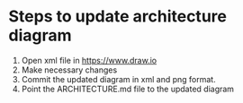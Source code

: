 # Steps to update architecture diagram
1. Open xml file in https://www.draw.io
2. Make necessary changes
3. Commit the updated diagram in xml and png format.
4. Point the ARCHITECTURE.md file to the updated diagram
